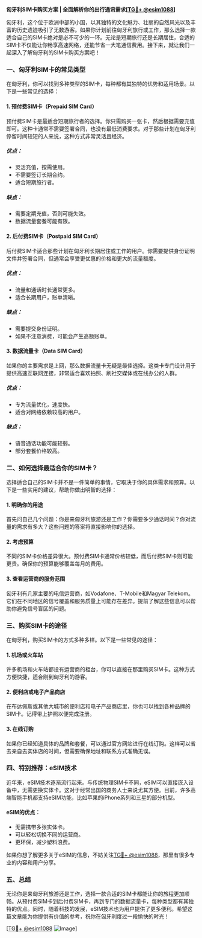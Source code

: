 **匈牙利SIM卡购买方案 | 全面解析你的出行通讯需求[[TG💪+ @esim1088](https://t.me/s/esim1088)]**

匈牙利，这个位于欧洲中部的小国，以其独特的文化魅力、壮丽的自然风光以及丰富的历史遗迹吸引了无数游客。如果你计划前往匈牙利旅行或工作，那么选择一款适合自己的SIM卡绝对是必不可少的一环。无论是短期旅行还是长期居住，合适的SIM卡不仅能让你畅享高速网络，还能节省一大笔通信费用。接下来，就让我们一起深入了解匈牙利的SIM卡购买方案吧！

### **一、匈牙利SIM卡的常见类型**

在匈牙利，你可以找到多种类型的SIM卡，每种都有其独特的优势和适用场景。以下是一些常见的选择：

#### **1. 预付费SIM卡（Prepaid SIM Card）**
预付费SIM卡是最适合短期旅行者的选择。你只需购买一张卡，然后根据需要充值即可。这种卡通常不需要签署合同，也没有最低消费要求。对于那些计划在匈牙利停留时间较短的人来说，这种方式非常灵活且经济。

##### **优点：**
- 灵活充值，按需使用。
- 不需要签订长期合约。
- 适合短期旅行者。

##### **缺点：**
- 需要定期充值，否则可能失效。
- 数据流量套餐可能有限。

#### **2. 后付费SIM卡（Postpaid SIM Card）**
后付费SIM卡适合那些计划在匈牙利长期居住或工作的用户。你需要提供身份证明文件并签署合同，但通常会享受更优惠的价格和更大的流量额度。

##### **优点：**
- 流量和通话时长通常更多。
- 适合长期用户，账单清晰。

##### **缺点：**
- 需要提交身份证明。
- 如果不注意消费，可能会产生高额账单。

#### **3. 数据流量卡（Data SIM Card）**
如果你的主要需求是上网，那么数据流量卡无疑是最佳选择。这类卡专门设计用于提供高速互联网连接，非常适合喜欢拍照、刷社交媒体或在线办公的人群。

##### **优点：**
- 专为流量优化，速度快。
- 适合对网络依赖较高的用户。

##### **缺点：**
- 语音通话功能可能较弱。
- 部分套餐价格较高。

### **二、如何选择最适合你的SIM卡？**

选择适合自己的SIM卡并不是一件简单的事情，它取决于你的具体需求和预算。以下是一些实用的建议，帮助你做出明智的选择：

#### **1. 明确你的用途**
首先问自己几个问题：你是来匈牙利旅游还是工作？你需要多少通话时间？你对流量的需求有多大？这些问题的答案将直接影响你的选择。

#### **2. 考虑预算**
不同的SIM卡价格差异很大。预付费SIM卡通常价格较低，而后付费SIM卡则可能更贵。确保你的预算能够覆盖每月的费用。

#### **3. 查看运营商的服务范围**
匈牙利有几家主要的电信运营商，如Vodafone、T-Mobile和Magyar Telekom。它们在不同地区的信号覆盖和服务质量上可能存在差异。提前了解这些信息可以帮助你避免信号盲区的问题。

### **三、购买SIM卡的途径**

在匈牙利，购买SIM卡的方式多种多样。以下是一些常见的途径：

#### **1. 机场或火车站**
许多机场和火车站都设有运营商的柜台，你可以直接在那里购买SIM卡。这种方式方便快捷，适合刚到匈牙利的游客。

#### **2. 便利店或电子产品商店**
在布达佩斯或其他大城市的便利店和电子产品商店里，你也可以找到各种品牌的SIM卡。记得带上护照以便完成注册。

#### **3. 在线订购**
如果你已经知道具体的品牌和套餐，可以通过官方网站进行在线订购。这样可以省去亲自去实体店的时间，但需要确保地址和联系方式准确无误。

### **四、特别推荐：eSIM技术**

近年来，eSIM技术逐渐流行起来。与传统物理SIM卡不同，eSIM可以直接嵌入设备中，无需更换实体卡。这对于经常出国的商务人士来说尤其方便。目前，许多高端智能手机都支持eSIM功能，比如苹果的iPhone系列和三星的部分机型。

#### **eSIM的优点：**
- 无需携带多张实体卡。
- 可以轻松切换不同的运营商。
- 更环保，减少塑料浪费。

如果你想了解更多关于eSIM的信息，不妨关注[TG💪+ @esim1088](https://t.me/s/esim1088)，那里有很多专业的内容和用户分享。

### **五、总结**

无论你是来匈牙利旅游还是工作，选择一款合适的SIM卡都能让你的旅程更加顺畅。从预付费SIM卡到后付费SIM卡，再到专门的数据流量卡，每种类型都有其独特的优点。同时，随着科技的发展，eSIM技术也为用户提供了更多便利。希望这篇文章能为你提供有价值的参考，祝你在匈牙利度过一段愉快的时光！

[[TG💪+ @esim1088](https://t.me/s/esim1088) ![Image](https://i.postimg.cc/4NQfJmqS/Snipaste-2025-05-13-00-14-12.png)]